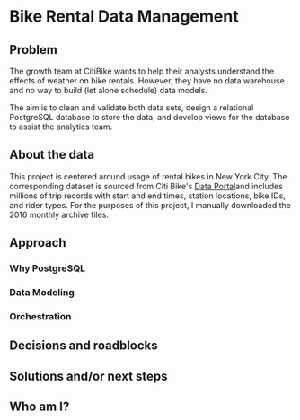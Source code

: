 # Bike Rental Data Management
## Problem
The growth team at CitiBike wants to help their analysts understand the effects of weather on bike rentals.
However, they have no data warehouse and no way to build (let alone schedule) data models.

The aim is to clean and validate both data sets, design a relational PostgreSQL database to store the data,
and develop views for the database to assist the analytics team.

## About the data
This project is centered around usage of rental bikes in New York City. The corresponding dataset is sourced from
Citi Bike's [Data Portal](https://citibikenyc.com/system-data)and includes millions of trip records with start and end times, station locations, bike IDs, and rider types.
For the purposes of this project, I manually downloaded the 2016 monthly archive files.

## Approach
### Why PostgreSQL
### Data Modeling
### Orchestration

## Decisions and roadblocks

## Solutions and/or next steps


## Who am I?
